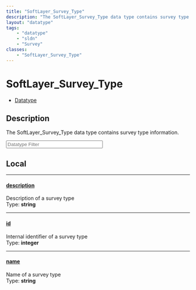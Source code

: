 ```yaml
---
title: "SoftLayer_Survey_Type"
description: "The SoftLayer_Survey_Type data type contains survey type information."
layout: "datatype"
tags:
    - "datatype"
    - "sldn"
    - "Survey"
classes:
    - "SoftLayer_Survey_Type"
---
```


# SoftLayer_Survey_Type
<div id='service-datatype'>
    <ul id='sldn-reference-tabs'>
        <li id='datatype'> <a href='/reference/datatypes/SoftLayer_Survey_Type' >Datatype</a></li>
    </ul>
</div>

## Description 


The SoftLayer_Survey_Type data type contains survey type information. 





<!-- Filer BEGIN -->
<div class="view-filters">
        <div class="clearfix">
            <div class="search-input-box">
                <input placeholder="Datatype Filter" onkeyup="titleSearch(inputId='prop-input', divId='properties', elementClass='prop-row')" 
                    type="text" id="prop-input" value="" size="30" maxlength="128" class="form-text">
            </div>
        </div>
</div>
<!-- Filer END -->

<div id="properties" class="content">
<div id="localProperties" class="prop-content" >

## Local
<div class="prop-row">

-----
[description]: #description
#### [description]
Description of a survey type  
<span class="type-label">Type: </span>**string**  



</div>
<div class="prop-row">

-----
[id]: #id
#### [id]
Internal identifier of a survey type  
<span class="type-label">Type: </span>**integer**  



</div>
<div class="prop-row">

-----
[name]: #name
#### [name]
Name of a survey type  
<span class="type-label">Type: </span>**string**  



</div>
</div>
<!-- LOCAL PROPERTY END -->

</div>


